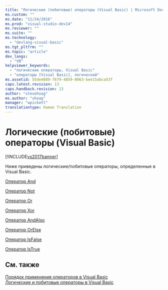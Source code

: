 ```yaml
---
title: "Логические (побитовые) операторы (Visual Basic) | Microsoft Docs"
ms.custom: ""
ms.date: "11/24/2016"
ms.prod: "visual-studio-dev14"
ms.reviewer: ""
ms.suite: ""
ms.technology: 
  - "devlang-visual-basic"
ms.tgt_pltfrm: ""
ms.topic: "article"
dev_langs: 
  - "VB"
helpviewer_keywords: 
  - "логические операторы, Visual Basic"
  - "операторы [Visual Basic], логический"
ms.assetid: 55de4889-7679-4859-8063-bee15abca53f
caps.latest.revision: 13
caps.handback.revision: 13
author: "stevehoag"
ms.author: "shoag"
manager: "wpickett"
translationtype: Human Translation
---
```

# Логические (побитовые) операторы (Visual Basic)
[!INCLUDE[vs2017banner](../../../csharp/includes/vs2017banner.md)]

Ниже приведены логические\/побитовые операторы, определенные в Visual Basic.  
  
 [Оператор And](../../../visual-basic/language-reference/operators/and-operator.md)  
  
 [Оператор Not](../../../visual-basic/language-reference/operators/not-operator.md)  
  
 [Оператор Or](../../../visual-basic/language-reference/operators/or-operator.md)  
  
 [Оператор Xor](../../../visual-basic/language-reference/operators/xor-operator.md)  
  
 [Оператор AndAlso](../../../visual-basic/language-reference/operators/andalso-operator.md)  
  
 [Оператор OrElse](../../../visual-basic/language-reference/operators/orelse-operator.md)  
  
 [Оператор IsFalse](../../../visual-basic/language-reference/operators/isfalse-operator.md)  
  
 [Оператор IsTrue](../../../visual-basic/language-reference/operators/istrue-operator.md)  
  
## См. также  
 [Порядок применения операторов в Visual Basic](../../../visual-basic/language-reference/operators/operator-precedence.md)   
 [Логические и побитовые операторы в Visual Basic](../../../visual-basic/programming-guide/language-features/operators-and-expressions/logical-and-bitwise-operators.md)